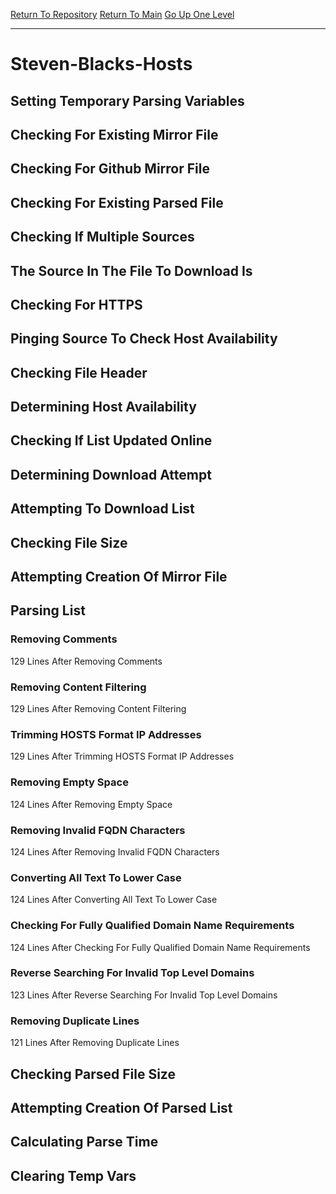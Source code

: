 [Return To Repository](https://github.com/deathbybandaid/piholeparser/)
[Return To Main](https://github.com/deathbybandaid/piholeparser/blob/master/RecentRunLogs/Mainlog.md)
[Go Up One Level](https://github.com/deathbybandaid/piholeparser/blob/master/RecentRunLogs/TopLevelScripts/30-Processing-Blacklists.md)
____________________________________
# Steven-Blacks-Hosts
## Setting Temporary Parsing Variables
## Checking For Existing Mirror File
## Checking For Github Mirror File
## Checking For Existing Parsed File
## Checking If Multiple Sources
## The Source In The File To Download Is
## Checking For HTTPS
## Pinging Source To Check Host Availability
## Checking File Header
## Determining Host Availability
## Checking If List Updated Online
## Determining Download Attempt
## Attempting To Download List
## Checking File Size
## Attempting Creation Of Mirror File
## Parsing List
### Removing Comments
129 Lines After Removing Comments
### Removing Content Filtering
129 Lines After Removing Content Filtering
### Trimming HOSTS Format IP Addresses
129 Lines After Trimming HOSTS Format IP Addresses
### Removing Empty Space
124 Lines After Removing Empty Space
### Removing Invalid FQDN Characters
124 Lines After Removing Invalid FQDN Characters
### Converting All Text To Lower Case
124 Lines After Converting All Text To Lower Case
### Checking For Fully Qualified Domain Name Requirements
124 Lines After Checking For Fully Qualified Domain Name Requirements
### Reverse Searching For Invalid Top Level Domains
123 Lines After Reverse Searching For Invalid Top Level Domains
### Removing Duplicate Lines
121 Lines After Removing Duplicate Lines
## Checking Parsed File Size
## Attempting Creation Of Parsed List
## Calculating Parse Time
## Clearing Temp Vars
